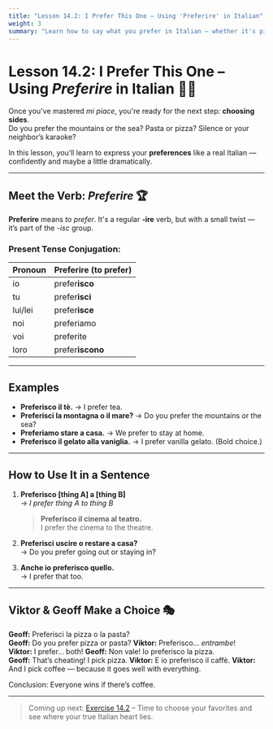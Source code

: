 ```yaml
---
title: "Lesson 14.2: I Prefer This One – Using 'Preferire' in Italian"
weight: 3
summary: "Learn how to say what you prefer in Italian — whether it's pizza over pasta, or silence over accordion solos."
---
```


# Lesson 14.2: I Prefer This One – Using *Preferire* in Italian 🤌✨

Once you've mastered *mi piace*, you're ready for the next step: **choosing sides**.  
Do you prefer the mountains or the sea? Pasta or pizza? Silence or your neighbor’s karaoke?

In this lesson, you’ll learn to express your **preferences** like a real Italian — confidently and maybe a little dramatically.

---

## Meet the Verb: *Preferire* 🏆

**Preferire** means *to prefer*. It's a regular **-ire** verb, but with a small twist — it’s part of the *-isc* group.

### Present Tense Conjugation:

| Pronoun    | Preferire (to prefer) |
|------------|------------------------|
| io         | prefer**isco**         |
| tu         | prefer**isci**         |
| lui/lei    | prefer**isce**         |
| noi        | preferiamo             |
| voi        | preferite              |
| loro       | prefer**iscono**       |

---

## Examples

- **Preferisco il tè.** → I prefer tea.  
- **Preferisci la montagna o il mare?** → Do you prefer the mountains or the sea?  
- **Preferiamo stare a casa.** → We prefer to stay at home.  
- **Preferisco il gelato alla vaniglia.** → I prefer vanilla gelato. (Bold choice.)

---

## How to Use It in a Sentence

1. **Preferisco [thing A] a [thing B]**  
   → *I prefer thing A to thing B*

   > **Preferisco il cinema al teatro.**  
   > I prefer the cinema to the theatre.

2. **Preferisci uscire o restare a casa?**  
   → Do you prefer going out or staying in?

3. **Anche io preferisco quello.**  
   → I prefer that too.

---

## Viktor & Geoff Make a Choice 🎭

**Geoff:** Preferisci la pizza o la pasta?  
**Geoff:** Do you prefer pizza or pasta?
**Viktor:** Preferisco... *entrambe*!  
**Viktor:** I prefer... both!
**Geoff:** Non vale! Io preferisco la pizza.  
**Geoff:** That’s cheating! I pick pizza.
**Viktor:** E io preferisco il caffè.
**Viktor:** And I pick coffee — because it goes well with everything.

Conclusion: Everyone wins if there’s coffee.

---

> Coming up next: [Exercise 14.2](../exercise14-2/) – Time to choose your favorites and see where your true Italian heart lies.
